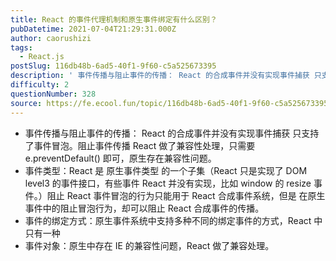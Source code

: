 ```yaml
---
title: React 的事件代理机制和原生事件绑定有什么区别？
pubDatetime: 2021-07-04T21:29:31.000Z
author: caorushizi
tags:
  - React.js
postSlug: 116db48b-6ad5-40f1-9f60-c5a525673395
description: ' 事件传播与阻止事件的传播： React 的合成事件并没有实现事件捕获 只支持了事件冒泡。阻止事件传播 React 做了兼容性处理，只需要 e.preventDefault() 即可，原生存在兼容性问题。 事件类型：React 是 原生事件类型 的一个子集（React 只是实现了 DOM level3 的事件接口，有些事件 React 并没有实现，比如 window 的 resize 事件。）阻止'
difficulty: 2
questionNumber: 328
source: https://fe.ecool.fun/topic/116db48b-6ad5-40f1-9f60-c5a525673395
---
```


* 事件传播与阻止事件的传播： React 的合成事件并没有实现事件捕获 只支持了事件冒泡。阻止事件传播 React 做了兼容性处理，只需要 e.preventDefault() 即可，原生存在兼容性问题。
* 事件类型：React 是 原生事件类型 的一个子集（React 只是实现了 DOM level3 的事件接口，有些事件 React 并没有实现，比如 window 的 resize 事件。）阻止 React 事件冒泡的行为只能用于 React 合成事件系统，但是 在原生事件中的阻止冒泡行为，却可以阻止 React 合成事件的传播。
* 事件的绑定方式：原生事件系统中支持多种不同的绑定事件的方式，React 中只有一种
* 事件对象：原生中存在 IE 的兼容性问题，React 做了兼容处理。

